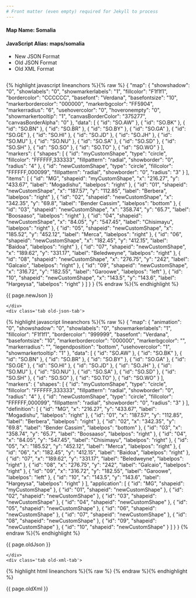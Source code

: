 ```yaml
---
# Front matter (even empty) required for Jekyll to process
---
```


#### Map Name: Somalia

#### JavaScript Alias: maps/somalia


<ul class='code-tabs'>
    <li class='active'>
        <a data-toggle='new-json'>New JSON Format</a>
    </li>
    <li>
        <a data-toggle='old-json'>Old JSON Format</a>
    </li>
    <li>
        <a data-toggle='old-xml'>Old XML Format</a>
    </li>
</ul>
<div class='tab-content'>
    <pre class='plain-code'></pre>
    <div class='tab new-json-tab active'>
{% highlight javascript lineanchors %}{% raw %}
{
    "map": {
        "showshadow": "0",
        "showlabels": "0",
        "showmarkerlabels": "1",
        "fillcolor": "F1f1f1",
        "bordercolor": "CCCCCC",
        "basefont": "Verdana",
        "basefontsize": "10",
        "markerbordercolor": "000000",
        "markerbgcolor": "FF5904",
        "markerradius": "6",
        "usehovercolor": "0",
        "hoveronempty": "0",
        "showmarkertooltip": "1",
        "canvasBorderColor": "375277",
        "canvasBorderAlpha": "0"
    },
    "data": [
        {
            "id": "SO.AW"
        },
        {
            "id": "SO.BK"
        },
        {
            "id": "SO.BN"
        },
        {
            "id": "SO.BR"
        },
        {
            "id": "SO.BY"
        },
        {
            "id": "SO.GA"
        },
        {
            "id": "SO.GE"
        },
        {
            "id": "SO.HI"
        },
        {
            "id": "SO.JD"
        },
        {
            "id": "SO.JH"
        },
        {
            "id": "SO.MU"
        },
        {
            "id": "SO.NU"
        },
        {
            "id": "SO.SA"
        },
        {
            "id": "SO.SD"
        },
        {
            "id": "SO.SH"
        },
        {
            "id": "SO.SO"
        },
        {
            "id": "SO.TO"
        },
        {
            "id": "SO.WO"
        }
    ],
    "markers": {
        "shapes": [
            {
                "id": "myCustomShape",
                "type": "circle",
                "fillcolor": "FFFFFF,333333",
                "fillpattern": "radial",
                "showborder": "0",
                "radius": "4"
            },
            {
                "id": "newCustomShape",
                "type": "circle",
                "fillcolor": "FFFFFF,000099",
                "fillpattern": "radial",
                "showborder": "0",
                "radius": "3"
            }
        ],
        "items": [
            {
                "id": "MG",
                "shapeid": "myCustomShape",
                "x": "216.27",
                "y": "433.67",
                "label": "Mogadishu",
                "labelpos": "right"
            },
            {
                "id": "01",
                "shapeid": "newCustomShape",
                "x": "187.57",
                "y": "112.85",
                "label": "Berbera",
                "labelpos": "right"
            },
            {
                "id": "02",
                "shapeid": "newCustomShape",
                "x": "342.35",
                "y": "69.8",
                "label": "Bender Cassim",
                "labelpos": "bottom"
            },
            {
                "id": "03",
                "shapeid": "newCustomShape",
                "x": "358.74",
                "y": "65.7",
                "label": "Boosaaso",
                "labelpos": "right"
            },
            {
                "id": "04",
                "shapeid": "newCustomShape",
                "x": "84.05",
                "y": "547.45",
                "label": "Chisimayu",
                "labelpos": "right"
            },
            {
                "id": "05",
                "shapeid": "newCustomShape",
                "x": "185.52",
                "y": "452.12",
                "label": "Merca",
                "labelpos": "right"
            },
            {
                "id": "06",
                "shapeid": "newCustomShape",
                "x": "182.45",
                "y": "412.15",
                "label": "Baidoa",
                "labelpos": "right"
            },
            {
                "id": "07",
                "shapeid": "newCustomShape",
                "x": "189.62",
                "y": "331.17",
                "label": "Beledweyne",
                "labelpos": "right"
            },
            {
                "id": "08",
                "shapeid": "newCustomShape",
                "x": "276.75",
                "y": "242",
                "label": "Galcaio",
                "labelpos": "right"
            },
            {
                "id": "09",
                "shapeid": "newCustomShape",
                "x": "316.72",
                "y": "182.55",
                "label": "Garoowe",
                "labelpos": "left"
            },
            {
                "id": "10",
                "shapeid": "newCustomShape",
                "x": "143.5",
                "y": "143.6",
                "label": "Hargeysa",
                "labelpos": "right"
            }
        ]
    }
}
{% endraw %}{% endhighlight %}


<p class='text-success'>{{ page.newJson }}</p>

    </div>
    <div class='tab old-json-tab'>
{% highlight javascript lineanchors %}{% raw %}
{
    "map": {
        "animation": "0",
        "showshadow": "0",
        "showlabels": "0",
        "showmarkerlabels": "1",
        "fillcolor": "F1f1f1",
        "bordercolor": "999999",
        "basefont": "Verdana",
        "basefontsize": "10",
        "markerbordercolor": "000000",
        "markerbgcolor": "",
        "markerradius": "",
        "legendposition": "bottom",
        "usehovercolor": "1",
        "showmarkertooltip": "1"
    },
    "data": [
        {
            "id": "SO.AW"
        },
        {
            "id": "SO.BK"
        },
        {
            "id": "SO.BN"
        },
        {
            "id": "SO.BR"
        },
        {
            "id": "SO.BY"
        },
        {
            "id": "SO.GA"
        },
        {
            "id": "SO.GE"
        },
        {
            "id": "SO.HI"
        },
        {
            "id": "SO.JD"
        },
        {
            "id": "SO.JH"
        },
        {
            "id": "SO.MU"
        },
        {
            "id": "SO.NU"
        },
        {
            "id": "SO.SA"
        },
        {
            "id": "SO.SD"
        },
        {
            "id": "SO.SH"
        },
        {
            "id": "SO.SO"
        },
        {
            "id": "SO.TO"
        },
        {
            "id": "SO.WO"
        }
    ],
    "markers": {
        "shapes": [
            {
                "id": "myCustomShape",
                "type": "circle",
                "fillcolor": "FFFFFF,333333",
                "fillpattern": "radial",
                "showborder": "0",
                "radius": "4"
            },
            {
                "id": "newCustomShape",
                "type": "circle",
                "fillcolor": "FFFFFF,000099",
                "fillpattern": "radial",
                "showborder": "0",
                "radius": "3"
            }
        ],
        "definition": [
            {
                "id": "MG",
                "x": "216.27",
                "y": "433.67",
                "label": "Mogadishu",
                "labelpos": "right"
            },
            {
                "id": "01",
                "x": "187.57",
                "y": "112.85",
                "label": "Berbera",
                "labelpos": "right"
            },
            {
                "id": "02",
                "x": "342.35",
                "y": "69.8",
                "label": "Bender Cassim",
                "labelpos": "bottom"
            },
            {
                "id": "03",
                "x": "358.74",
                "y": "65.7",
                "label": "Boosaaso",
                "labelpos": "right"
            },
            {
                "id": "04",
                "x": "84.05",
                "y": "547.45",
                "label": "Chisimayu",
                "labelpos": "right"
            },
            {
                "id": "05",
                "x": "185.52",
                "y": "452.12",
                "label": "Merca",
                "labelpos": "right"
            },
            {
                "id": "06",
                "x": "182.45",
                "y": "412.15",
                "label": "Baidoa",
                "labelpos": "right"
            },
            {
                "id": "07",
                "x": "189.62",
                "y": "331.17",
                "label": "Beledweyne",
                "labelpos": "right"
            },
            {
                "id": "08",
                "x": "276.75",
                "y": "242",
                "label": "Galcaio",
                "labelpos": "right"
            },
            {
                "id": "09",
                "x": "316.72",
                "y": "182.55",
                "label": "Garoowe",
                "labelpos": "left"
            },
            {
                "id": "10",
                "x": "143.5",
                "y": "143.6",
                "label": "Hargeysa",
                "labelpos": "right"
            }
        ],
        "application": [
            {
                "id": "MG",
                "shapeid": "myCustomShape"
            },
            {
                "id": "01",
                "shapeid": "newCustomShape"
            },
            {
                "id": "02",
                "shapeid": "newCustomShape"
            },
            {
                "id": "03",
                "shapeid": "newCustomShape"
            },
            {
                "id": "04",
                "shapeid": "newCustomShape"
            },
            {
                "id": "05",
                "shapeid": "newCustomShape"
            },
            {
                "id": "06",
                "shapeid": "newCustomShape"
            },
            {
                "id": "07",
                "shapeid": "newCustomShape"
            },
            {
                "id": "08",
                "shapeid": "newCustomShape"
            },
            {
                "id": "09",
                "shapeid": "newCustomShape"
            },
            {
                "id": "10",
                "shapeid": "newCustomShape"
            }
        ]
    }
}
{% endraw %}{% endhighlight %}


<p class='text-success'>{{ page.oldJson }}</p>

    </div>
    <div class='tab old-xml-tab'>
{% highlight html lineanchors %}{% raw %}
<map animation='0' showShadow='0' showLabels='0' showMarkerLabels='1' fillColor='F1f1f1' borderColor='999999' baseFont='Verdana' baseFontSize='10' markerBorderColor='000000' markerBgColor='' markerRadius='' legendPosition='bottom' useHoverColor='1' showMarkerToolTip='1'  >
	<data>
		<entity id='SO.AW'  />
		<entity id='SO.BK'  />
		<entity id='SO.BN'  />
		<entity id='SO.BR'  />
		<entity id='SO.BY'  />
		<entity id='SO.GA'  />
		<entity id='SO.GE'  />
		<entity id='SO.HI'  />
		<entity id='SO.JD'  />
		<entity id='SO.JH'  />
		<entity id='SO.MU'  />
		<entity id='SO.NU'  />
		<entity id='SO.SA'  />
		<entity id='SO.SD'  />
		<entity id='SO.SH'  />
		<entity id='SO.SO'  />
		<entity id='SO.TO'  />
		<entity id='SO.WO'  />
	</data>
	<markers>
	<shapes>
	     <shape id='myCustomShape' type='circle' fillcolor='FFFFFF,333333' fillPattern='radial' showBorder='0' radius='4'/>
		 <shape id='newCustomShape' type='circle' fillcolor='FFFFFF,000099' fillPattern='radial' showBorder='0' radius='3'/>
		 </shapes>
		<definition>
			<marker id='MG' x='216.27' y='433.67' label='Mogadishu' labelPos='right'  />
			<marker id='01' x='187.57' y='112.85' label='Berbera' labelPos='right'  />
			<marker id='02' x='342.35' y='69.8' label='Bender Cassim' labelPos='bottom'  />
			<marker id='03' x='358.74' y='65.7' label='Boosaaso' labelPos='right'  />
			<marker id='04' x='84.05' y='547.45' label='Chisimayu' labelPos='right'  />
			<marker id='05' x='185.52' y='452.12' label='Merca' labelPos='right'  />
			<marker id='06' x='182.45' y='412.15' label='Baidoa' labelPos='right'  />
			<marker id='07' x='189.62' y='331.17' label='Beledweyne' labelPos='right'  />
			<marker id='08' x='276.75' y='242' label='Galcaio' labelPos='right'  />
			<marker id='09' x='316.72' y='182.55' label='Garoowe' labelPos='left'  />
			<marker id='10' x='143.5' y='143.6' label='Hargeysa' labelPos='right'  />
		</definition>
		<application>
			<marker id='MG' shapeId='myCustomShape'  />
			<marker id='01' shapeId='newCustomShape'  />
			<marker id='02' shapeId='newCustomShape'  />
			<marker id='03' shapeId='newCustomShape'  />
			<marker id='04' shapeId='newCustomShape'  />
			<marker id='05' shapeId='newCustomShape'  />
			<marker id='06' shapeId='newCustomShape'  />
			<marker id='07' shapeId='newCustomShape'  />
			<marker id='08' shapeId='newCustomShape'  />
			<marker id='09' shapeId='newCustomShape'  />
			<marker id='10' shapeId='newCustomShape'  />
		</application>
	</markers>
</map>
{% endraw %}{% endhighlight %}

<p class='text-success'>{{ page.oldXml }}</p>

</div>
</div>
